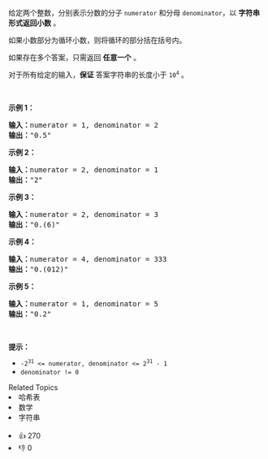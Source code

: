 <p>给定两个整数，分别表示分数的分子 <code>numerator</code> 和分母 <code>denominator</code>，以 <strong>字符串形式返回小数</strong> 。</p>

<p>如果小数部分为循环小数，则将循环的部分括在括号内。</p>

<p class="MachineTrans-lang-zh-CN">如果存在多个答案，只需返回 <strong>任意一个</strong> 。</p>

<p class="MachineTrans-lang-zh-CN">对于所有给定的输入，<strong>保证</strong> 答案字符串的长度小于 <code>10<sup>4</sup></code> 。</p>

<p> </p>

<p><strong>示例 1：</strong></p>

<pre>
<strong>输入：</strong>numerator = 1, denominator = 2
<strong>输出：</strong>"0.5"
</pre>

<p><strong>示例 2：</strong></p>

<pre>
<strong>输入：</strong>numerator = 2, denominator = 1
<strong>输出：</strong>"2"
</pre>

<p><strong>示例 3：</strong></p>

<pre>
<strong>输入：</strong>numerator = 2, denominator = 3
<strong>输出：</strong>"0.(6)"
</pre>

<p><strong>示例 4：</strong></p>

<pre>
<strong>输入：</strong>numerator = 4, denominator = 333
<strong>输出：</strong>"0.(012)"
</pre>

<p><strong>示例 5：</strong></p>

<pre>
<strong>输入：</strong>numerator = 1, denominator = 5
<strong>输出：</strong>"0.2"
</pre>

<p> </p>

<p><strong>提示：</strong></p>

<ul>
	<li><code>-2<sup>31</sup> <= numerator, denominator <= 2<sup>31</sup> - 1</code></li>
	<li><code>denominator != 0</code></li>
</ul>
<div><div>Related Topics</div><div><li>哈希表</li><li>数学</li><li>字符串</li></div></div><br><div><li>👍 270</li><li>👎 0</li></div>